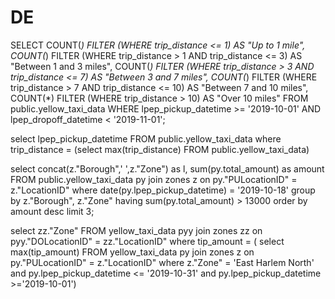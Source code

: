 # DE

SELECT 
    COUNT(*) FILTER (WHERE trip_distance <= 1) AS "Up to 1 mile",
    COUNT(*) FILTER (WHERE trip_distance > 1 AND trip_distance <= 3) AS "Between 1 and 3 miles",
    COUNT(*) FILTER (WHERE trip_distance > 3 AND trip_distance <= 7) AS "Between 3 and 7 miles",
    COUNT(*) FILTER (WHERE trip_distance > 7 AND trip_distance <= 10) AS "Between 7 and 10 miles",
    COUNT(*) FILTER (WHERE trip_distance > 10) AS "Over 10 miles"
FROM 
    public.yellow_taxi_data
WHERE 
    lpep_pickup_datetime >= '2019-10-01' 
    AND lpep_dropoff_datetime < '2019-11-01';


select lpep_pickup_datetime 
FROM public.yellow_taxi_data
where trip_distance = (select max(trip_distance) FROM 
    public.yellow_taxi_data)

select concat(z."Borough",' ',z."Zone") as l, sum(py.total_amount) as amount
FROM public.yellow_taxi_data py join zones z on py."PULocationID" = z."LocationID"
where date(py.lpep_pickup_datetime) = '2019-10-18' 
group by z."Borough", z."Zone"
having sum(py.total_amount) > 13000
order by amount desc
limit 3;


select zz."Zone"
FROM yellow_taxi_data pyy join zones zz on pyy."DOLocationID" = zz."LocationID"
where tip_amount = (
select max(tip_amount)
FROM yellow_taxi_data py join zones z on py."PULocationID" = z."LocationID"
where z."Zone" = 'East Harlem North' and py.lpep_pickup_datetime <= '2019-10-31' and py.lpep_pickup_datetime >='2019-10-01')
